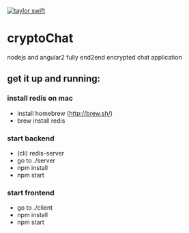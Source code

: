 [![taylor swift](https://img.shields.io/badge/secured%20by-taylor%20swift-brightgreen.svg)](https://twitter.com/SwiftOnSecurity)

# cryptoChat

nodejs and angular2 fully end2end encrypted chat application

## get it up and running: 

### install redis on mac
* install homebrew (http://brew.sh/)
* brew install redis

### start backend
* (cli) redis-server
* go to ./server 
* npm install
* npm start

### start frontend
* go to ./client
* npm install
* npm start